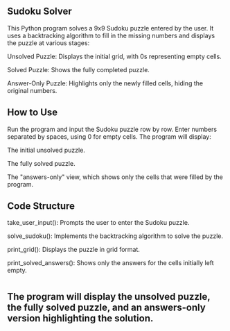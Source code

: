 ## Sudoku Solver
This Python program solves a 9x9 Sudoku puzzle entered by the user. It uses a backtracking algorithm to fill in the missing numbers and displays the puzzle at various stages:

Unsolved Puzzle: Displays the initial grid, with 0s representing empty cells.

Solved Puzzle: Shows the fully completed puzzle.

Answer-Only Puzzle: Highlights only the newly filled cells, hiding the original numbers.

## How to Use
Run the program and input the Sudoku puzzle row by row. Enter numbers separated by spaces, using 0 for empty cells.
The program will display:

The initial unsolved puzzle.

The fully solved puzzle.

The "answers-only" view, which shows only the cells that were filled by the program.

## Code Structure
take_user_input(): Prompts the user to enter the Sudoku puzzle.

solve_sudoku(): Implements the backtracking algorithm to solve the puzzle.

print_grid(): Displays the puzzle in grid format.

print_solved_answers(): Shows only the answers for the cells initially left empty.
#
## The program will display the unsolved puzzle, the fully solved puzzle, and an answers-only version highlighting the solution.
